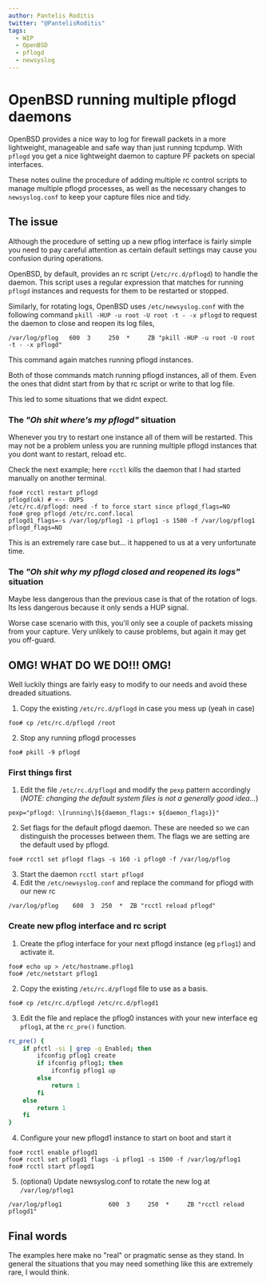 ```yaml
---
author: Pantelis Roditis
twitter: "@PantelisRoditis"
tags:
  - WIP
  - OpenBSD
  - pflogd
  - newsyslog
---
```


# OpenBSD running multiple pflogd daemons
OpenBSD provides a nice way to log for firewall packets in a more lightweight, manageable and safe way than just running tcpdump. With `pflogd` you get a nice lightweight daemon to capture PF packets on special interfaces.

These notes ouline the procedure of adding multiple rc control scripts to manage multiple pflogd processes, as well as the necessary changes to `newsyslog.conf` to keep your capture files nice and tidy.

## The issue
Although the procedure of setting up a new pflog interface is fairly simple you need to pay careful attention as certain default settings may cause you confusion during operations.

OpenBSD, by default, provides an rc script (`/etc/rc.d/pflogd`) to handle the daemon. This script uses a regular expression that matches for running `pflogd` instances and requests for them to be restarted or stopped.

Similarly, for rotating logs, OpenBSD uses `/etc/newsyslog.conf` with the following command `pkill -HUP -u root -U root -t - -x pflogd` to request the daemon to close and reopen its log files,
```
/var/log/pflog   600  3     250  *     ZB "pkill -HUP -u root -U root -t - -x pflogd"
```

This command again matches running pflogd instances.

Both of those commands match running pflogd instances, all of them. Even the ones that didnt start from by that rc script or write to that log file.

This led to some situations that we didnt expect.

### The _"Oh shit where's my pflogd"_ situation
Whenever you try to restart one instance all of them will be restarted. This may not be a problem unless you are running multiple pflogd instances that you dont want to restart, reload etc.

Check the next example; here `rcctl` kills the daemon that I had started manually on another terminal.
```shell
foo# rcctl restart pflogd
pflogd(ok) # <-- OUPS
/etc/rc.d/pflogd: need -f to force start since pflogd_flags=NO
foo# grep pflogd /etc/rc.conf.local
pflogd1_flags=-s /var/log/pflog1 -i pflog1 -s 1500 -f /var/log/pflog1
pflogd_flags=NO
```

This is an extremely rare case but... it happened to us at a very unfortunate time.

### The _"Oh shit why my pflogd closed and reopened its logs"_ situation
Maybe less dangerous than the previous case is that of the rotation of logs. Its less dangerous because it only sends a HUP signal.

Worse case scenario with this, you'll only see a couple of packets missing from your capture. Very unlikely to cause problems, but again it may get you off-guard.

## OMG! WHAT DO WE DO!!! OMG!
Well luckily things are fairly easy to modify to our needs and avoid these dreaded situations.

1. Copy the existing `/etc/rc.d/pflogd` in case you mess up (yeah in case)
```shell
foo# cp /etc/rc.d/pflogd /root
```
2. Stop any running pflogd processes
```shell
foo# pkill -9 pflogd
```


### First things first

1. Edit the file `/etc/rc.d/pflogd` and modify the `pexp` pattern accordingly (_NOTE: changing the default system files is not a generally good idea..._)
```shell
pexp="pflogd: \[running\]${daemon_flags:+ ${daemon_flags}}"
```
2. Set flags for the default pflogd daemon. These are needed so we can distinguish the processes between them. The flags we are setting are the default used by pflogd.
```shell
foo# rcctl set pflogd flags -s 160 -i pflog0 -f /var/log/pflog
```
3. Start the daemon `rcctl start pflogd`
4. Edit the `/etc/newsyslog.conf` and replace the command for pflogd with our new rc
```
/var/log/pflog    600  3  250  *  ZB "rcctl reload pflogd"
```

### Create new pflog interface and rc script
1. Create the pflog interface for your next pflogd instance (eg `pflog1`) and activate it.
```shell
foo# echo up > /etc/hostname.pflog1
foo# /etc/netstart pflog1
```

2. Copy the existing `/etc/rc.d/pflogd` file to use as a basis.
```shell
foo# cp /etc/rc.d/pflogd /etc/rc.d/pflogd1
```
3. Edit the file and replace the pflog0 instances with your new interface eg `pflog1`, at the `rc_pre()` function.
```sh
rc_pre() {
	if pfctl -si | grep -q Enabled; then
		ifconfig pflog1 create
		if ifconfig pflog1; then
			ifconfig pflog1 up
		else
			return 1
		fi
	else
		return 1
	fi
}
```

4. Configure your new pflogd1 instance to start on boot and start it
```shell
foo# rcctl enable pflogd1
foo# rcctl set pflogd1 flags -i pflog1 -s 1500 -f /var/log/pflog1
foo# rcctl start pflogd1
```

5. (optional) Update newsyslog.conf to rotate the new log at `/var/log/pflog1`
```shell
/var/log/pflog1				600  3     250  *     ZB "rcctl reload pflogd1"
```

## Final words
The examples here make no "real" or pragmatic sense as they stand. In general the situations that you may need something like this are extremely rare, I would think.
